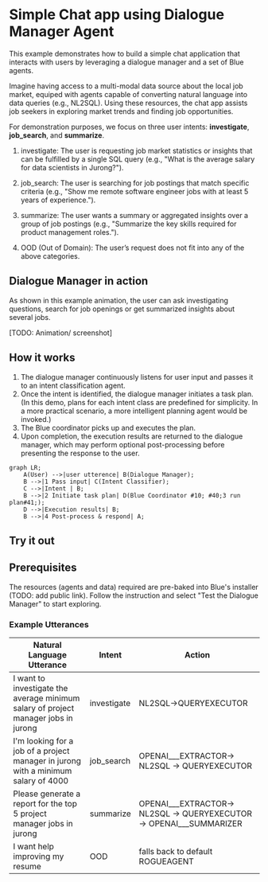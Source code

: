 # Simple Chat app using Dialogue Manager Agent

This example demonstrates how to build a simple chat application that interacts with users by leveraging a dialogue manager and a set of Blue agents.

Imagine having access to a multi-modal data source about the local job market, equiped with agents capable of converting natural language into data queries (e.g., NL2SQL). Using these resources, the chat app assists job seekers in exploring market trends and finding job opportunities.

For demonstration purposes, we focus on three user intents: **investigate**, **job_search**, and **summarize**.

1. investigate: The user is requesting job market statistics or insights that can be fulfilled by a single SQL query (e.g., "What is the average salary for data scientists in Jurong?").
2. job_search: The user is searching for job postings that match specific criteria (e.g., "Show me remote software engineer jobs with at least 5 years of experience.").

3. summarize: The user wants a summary or aggregated insights over a group of job postings (e.g., "Summarize the key skills required for product management roles.").

4. OOD (Out of Domain): The user’s request does not fit into any of the above categories.

## Dialogue Manager in action

As shown in this example animation, the user can ask investigating questions, search for job openings or get summarized insights about several jobs.

[TODO: Animation/ screenshot]

## How it works

1. The dialogue manager continuously listens for user input and passes it to an intent classification agent.
2. Once the intent is identified, the dialogue manager initiates a task plan. (In this demo, plans for each intent class are predefined for simplicity. In a more practical scenario, a more intelligent planning agent would be invoked.)
3. The Blue coordinator picks up and executes the plan.
4. Upon completion, the execution results are returned to the dialogue manager, which may perform optional post-processing before presenting the response to the user.

```mermaid
graph LR;
    A(User) -->|user utterence| B(Dialogue Manager);
    B -->|1 Pass input| C(Intent Classifier);
    C -->|Intent | B;
    B -->|2 Initiate task plan| D(Blue Coordinator #10; #40;3 run plan#41;);
    D -->|Execution results| B;
    B -->|4 Post-process & respond| A;
```

## Try it out

## Prerequisites

The resources (agents and data) required are pre-baked into Blue's installer (TODO: add public link). Follow the instruction and select "Test the Dialogue Manager" to start exploring.

### Example Utterances

| **Natural Language Utterance**                                                     | **Intent**  | **Action**                                                                |
| ---------------------------------------------------------------------------------- | ----------- | ------------------------------------------------------------------------- |
| I want to investigate the average minimum salary of project manager jobs in jurong | investigate | NL2SQL->QUERYEXECUTOR                                                     |
| I'm looking for a job of a project manager in jurong with a minimum salary of 4000 | job_search  | OPENAI\_\_\_EXTRACTOR-> NL2SQL -> QUERYEXECUTOR                           |
| Please generate a report for the top 5 project manager jobs in jurong              | summarize   | OPENAI\_\_\_EXTRACTOR-> NL2SQL -> QUERYEXECUTOR -> OPENAI\_\_\_SUMMARIZER |
| I want help improving my resume                                                    | OOD         | falls back to default ROGUEAGENT                                          |
